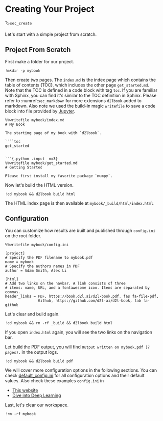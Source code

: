 # Creating Your Project
:label:`sec_create`

Let's start with a simple project from scratch.

## Project From Scratch

First make a folder for our project.

```{.python .input  n=1}
!mkdir -p mybook
```

Then create two pages. The `index.md` is the index page which contains the
table of contents (TOC), which includes the other page `get_started.md`. Note
that the TOC is defined in a code block with tag `toc`. If you are familiar with
Sphinx, you can find it's similar to the TOC definition in Sphinx. Please refer
to :numref:`sec_markdown` for more extensions `d2lbook` added to markdown. Also note we used the build-in magic `writefile` to save a code block into file provided by [Jupyter](https://ipython.readthedocs.io/en/stable/interactive/magics.html).

```{.python .input  n=2}
%%writefile mybook/index.md
# My Book

The starting page of my book with `d2lbook`.

````toc
get_started
````
```

```{.python .input  n=3}
%%writefile mybook/get_started.md
# Getting Started

Please first install my favorite package `numpy`.
```

Now let's build the HTML version.

```{.python .input  n=4}
!cd mybook && d2lbook build html
```

The HTML index page is then available at `mybook/_build/html/index.html`.

## Configuration

You can customize how results are built and published through `config.ini` on the root folder.

```{.python .input  n=5}
%%writefile mybook/config.ini

[project]
# Specify the PDF filename to mybook.pdf
name = mybook  
# Specify the authors names in PDF
author = Adam Smith, Alex Li  

[html]
# Add two links on the navbar. A link consists of three
# items: name, URL, and a fontawesome icon. Items are separated by commas.
header_links = PDF, https://book.d2l.ai/d2l-book.pdf, fas fa-file-pdf,
               Github, https://github.com/d2l-ai/d2l-book, fab fa-github
```

Let's clear and build again.

```{.python .input}
!cd mybook && rm -rf _build && d2lbook build html
```

If you open `index.html` again, you will see the two links on the navigation bar. 

Let build the PDF output, you will find `Output written on mybook.pdf (7 pages).` in the output logs. 

```{.python .input}
!cd mybook && d2lbook build pdf
```

We will cover more configuration options in the following sections. You can check [default_config.ini](https://github.com/d2l-ai/d2l-book/blob/master/d2lbook/config_default.ini) for all configuration options and their default values. Also check these examples `config.ini` in

- [This website](https://github.com/d2l-ai/d2l-book/blob/master/docs/config.ini)
- [Dive into Deep Learning](https://github.com/d2l-ai/d2l-en/blob/master/config.ini)

Last, let's clear our workspace.

```{.python .input}
!rm -rf mybook
```
